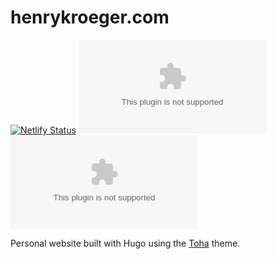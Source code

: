 # henrykroeger.com
[![Netlify Status](https://api.netlify.com/api/v1/badges/6db20671-b7ff-4f9c-9b75-dcc2d4c7a519/deploy-status)](https://app.netlify.com/sites/zealous-minsky-1040c2/deploys)
![GitHub](https://img.shields.io/github/license/henrykroeger/henrykroeger.com)
![GitHub repo size](https://img.shields.io/github/repo-size/henrykroeger/henrykroeger.com)

Personal website built with Hugo using the [Toha](https://github.com/hugo-toha/toha) theme.
